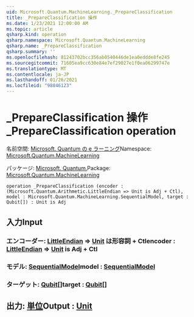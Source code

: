```yaml
---
uid: Microsoft.Quantum.MachineLearning._PrepareClassification
title: _PrepareClassification 操作
ms.date: 1/23/2021 12:00:00 AM
ms.topic: article
qsharp.kind: operation
qsharp.namespace: Microsoft.Quantum.MachineLearning
qsharp.name: _PrepareClassification
qsharp.summary: ''
ms.openlocfilehash: 81243702bcc356ab0540446de1ea0eddde8fe245
ms.sourcegitcommit: 71605ea9cc630e84e7ef29027e1f0ea06299747e
ms.translationtype: MT
ms.contentlocale: ja-JP
ms.lasthandoff: 01/26/2021
ms.locfileid: "98846123"
---
```

# <a name="_prepareclassification-operation"></a><span data-ttu-id="7481f-102">_PrepareClassification 操作</span><span class="sxs-lookup"><span data-stu-id="7481f-102">_PrepareClassification operation</span></span>

<span data-ttu-id="7481f-103">名前空間: [Microsoft. Quantum の e ラーニング](xref:Microsoft.Quantum.MachineLearning)</span><span class="sxs-lookup"><span data-stu-id="7481f-103">Namespace: [Microsoft.Quantum.MachineLearning](xref:Microsoft.Quantum.MachineLearning)</span></span>

<span data-ttu-id="7481f-104">パッケージ: [Microsoft. Quantum.](https://nuget.org/packages/Microsoft.Quantum.MachineLearning)</span><span class="sxs-lookup"><span data-stu-id="7481f-104">Package: [Microsoft.Quantum.MachineLearning](https://nuget.org/packages/Microsoft.Quantum.MachineLearning)</span></span>




```qsharp
operation _PrepareClassification (encoder : (Microsoft.Quantum.Arithmetic.LittleEndian => Unit is Adj + Ctl), model : Microsoft.Quantum.MachineLearning.SequentialModel, target : Qubit[]) : Unit is Adj
```


## <a name="input"></a><span data-ttu-id="7481f-105">入力</span><span class="sxs-lookup"><span data-stu-id="7481f-105">Input</span></span>

### <a name="encoder--littleendian--unit--is-adj--ctl"></a><span data-ttu-id="7481f-106">エンコーダー: [LittleEndian](xref:Microsoft.Quantum.Arithmetic.LittleEndian) => [Unit](xref:microsoft.quantum.lang-ref.unit)  は形容詞 + Ctl</span><span class="sxs-lookup"><span data-stu-id="7481f-106">encoder : [LittleEndian](xref:Microsoft.Quantum.Arithmetic.LittleEndian) => [Unit](xref:microsoft.quantum.lang-ref.unit)  is Adj + Ctl</span></span>




### <a name="model--sequentialmodel"></a><span data-ttu-id="7481f-107">モデル: [SequentialModel](xref:Microsoft.Quantum.MachineLearning.SequentialModel)</span><span class="sxs-lookup"><span data-stu-id="7481f-107">model : [SequentialModel](xref:Microsoft.Quantum.MachineLearning.SequentialModel)</span></span>




### <a name="target--qubit"></a><span data-ttu-id="7481f-108">ターゲット: [Qubit](xref:microsoft.quantum.lang-ref.qubit)[]</span><span class="sxs-lookup"><span data-stu-id="7481f-108">target : [Qubit](xref:microsoft.quantum.lang-ref.qubit)[]</span></span>





## <a name="output--unit"></a><span data-ttu-id="7481f-109">出力: [単位](xref:microsoft.quantum.lang-ref.unit)</span><span class="sxs-lookup"><span data-stu-id="7481f-109">Output : [Unit](xref:microsoft.quantum.lang-ref.unit)</span></span>

